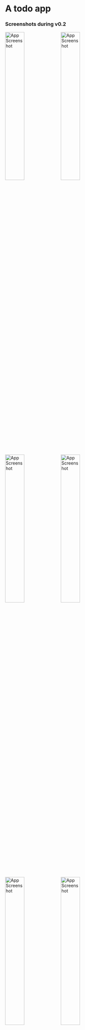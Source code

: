 # A todo app

### Screenshots during v0.2

<img src="screenshots/v_0.2_1.png" width="35%" height="35%" alt="App Screenshot" />
<img src="screenshots/v_0.2_2.png" width="35%" height="35%" alt="App Screenshot" />
<img src="screenshots/v_0.2_3.png" width="35%" height="35%" alt="App Screenshot" />
<img src="screenshots/v_0.2_4.png" width="35%" height="35%" alt="App Screenshot" />
<img src="screenshots/v_0.2_5.png" width="35%" height="35%" alt="App Screenshot" />
<img src="screenshots/v_0.2_6.png" width="35%" height="35%" alt="App Screenshot" />
<img src="screenshots/v_0.2_7.png" width="35%" height="35%" alt="App Screenshot" />
<img src="screenshots/v_0.2_8.png" width="35%" height="35%" alt="App Screenshot" />
<img src="screenshots/v_0.2_9.png" width="35%" height="35%" alt="App Screenshot" />
<img src="screenshots/v_0.2_10.png" width="35%" height="35%" alt="App Screenshot" />


### Contents

- RecyclerView
- LiveData
- MVVM
- Material UI
- FloatingActionButton
